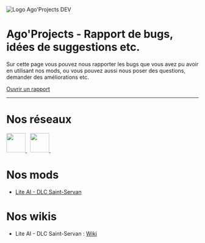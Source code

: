 ![Logo Ago'Projects DEV](https://github.com/AgoProjects/agoprojects-omsi2/assets/134213319/5a04a815-c813-4384-8c19-6cd928097827)

# Ago'Projects - Rapport de bugs, idées de suggestions etc.

Sur cette page vous pouvez nous rapporter les bugs que vous avez pu avoir en utilisant nos mods, ou vous pouvez aussi nous poser des questions, demander des améliorations etc.

[Ouvrir un rapport](https://github.com/AgoProjects/agoprojects-omsi2/issues/new/choose)

***

# Nos réseaux 

<p align="left">
    <a href="https://twitter.com/ago_projects">
        <img height="50px" src="https://github.com/AgoProjects/agoprojects-omsi2/assets/46968067/1af885da-9363-4fee-b3e1-2654343859cd" />
    </a>&nbsp;
    <a href="https://www.instagram.com/agoprojects_omsi2/">
        <img height="50px" src="https://github.com/AgoProjects/agoprojects-omsi2/assets/46968067/1e2f99a6-7ac4-4ca0-ab08-d84be60c443a" />
    </a>&nbsp;
</p>

# Nos mods

- [Lite AI - DLC Saint-Servan](https://omsistuff.fr/pack/lite-ai-dlc-saint-servan/918?ref=copy_url&ref_label=from_logged_user&ref_value=9ec50e64a4a5f03075dab5d6dd063a85)

# Nos wikis

- Lite AI - DLC Saint-Servan : [Wiki](https://github.com/AgoProjects/agoprojects-omsi2/wiki/Lite-AI---DLC-Saint-Servan)
